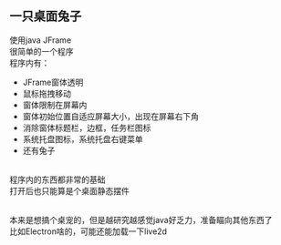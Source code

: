 一只桌面兔子
------

使用java JFrame<br/>
很简单的一个程序<br/>
程序内有：
* JFrame窗体透明
* 鼠标拖拽移动
* 窗体限制在屏幕内
* 窗体初始位置自适应屏幕大小，出现在屏幕右下角
* 消除窗体标题栏，边框，任务栏图标
* 系统托盘图标，系统托盘右键菜单
* 还有兔子<br/><br/>

程序内的东西都非常的基础<br/>
打开后也只能算是个桌面静态摆件<br/><br/>

本来是想搞个桌宠的，但是越研究越感觉java好乏力，准备瞄向其他东西了<br/>
比如Electron啥的，可能还能加载一下live2d
